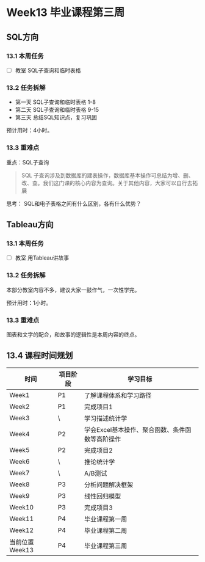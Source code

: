 # Week13 毕业课程第三周

## SQL方向

### 13.1 本周任务

  - [ ] 教室 SQL子查询和临时表格


### 13.2 任务拆解
  - 第一天 SQL子查询和临时表格 1-8
  - 第二天 SQL子查询和临时表格 9-15
  - 第三天 总结SQL知识点，复习巩固

预计用时：4小时。
### 13.3 重难点

重点：SQL子查询

> SQL 子查询涉及到数据库的建表操作，数据库基本操作可总结为增、删、改、查。我们这门课的核心内容为查询。关于其他内容，大家可以自行去拓展

思考： SQL和电子表格之间有什么区别，各有什么优势？

## Tableau方向

### 13.1 本周任务

  - [ ] 教室 用Tableau讲故事

### 13.2 任务拆解
  本部分教室内容不多，建议大家一鼓作气，一次性学完。

预计用时：1小时。

### 13.3 重难点

图表和文字的配合，和故事的逻辑性是本周内容的终点。

## 13.4 课程时间规划

时间|项目阶段|学习目标
---|---|---
Week1| P1|了解课程体系和学习路径
Week2|P1|完成项目1
Week3|\ |学习描述统计学
Week4|P2|学会Excel基本操作、聚合函数、条件函数等高阶操作
Week5|P2|完成项目2
Week6|\ |推论统计学
Week7|\ |A/B测试
Week8|P3|分析问题解决框架
Week9|P3|线性回归模型
Week10|P3|完成项目3
Week11|P4|毕业课程第一周
Week12|P4|毕业课程第二周
当前位置Week13|P4|毕业课程第三周
